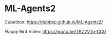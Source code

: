 # ML-Agents2
 
Cubethon: https://dubbep.github.io/ML-Agents2/

Flappy Bird Video: https://youtu.be/TKZ2VTq-CC0
